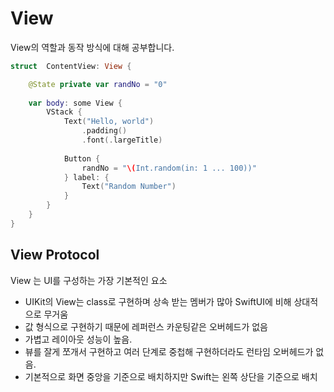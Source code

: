 
# View

View의 역할과 동작 방식에 대해 공부합니다.

```swift
struct  ContentView: View {

    @State private var randNo = "0"
    
    var body: some View {
        VStack {
            Text("Hello, world")
                .padding()
                .font(.largeTitle)
            
            Button {
                randNo = "\(Int.random(in: 1 ... 100))"
            } label: {
                Text("Random Number")
            }
        }
    }
}
```

## View Protocol
View 는 UI를 구성하는 가장 기본적인 요소
- UIKit의 View는 class로 구현하며 상속 받는 멤버가 많아 SwiftUI에 비해 상대적으로 무거움
- 값 형식으로 구현하기 때문에 레퍼런스 카운팅같은 오버헤드가 없음
- 가볍고 레이아웃 성능이 높음.
-  뷰를 잘게 쪼개서 구현하고 여러 단계로 중첩해 구현하더라도 런타임 오버헤드가 없음.
- 기본적으로 화면 중앙을 기준으로 배치하지만 Swift는 왼쪽 상단을 기준으로 배치
